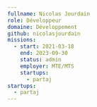 ```yaml
---
fullname: Nicolas Jourdain
role: Développeur
domaine: Développement
github: nicolasjourdain
missions:
  - start: 2021-03-18
    end: 2023-09-30
    status: admin
    employer: MTE/MTS
    startups:
      - partaj
startups:
  - partaj
---
```

